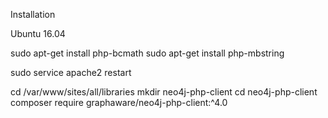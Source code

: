 
Installation

Ubuntu 16.04

sudo apt-get install php-bcmath
sudo apt-get install php-mbstring

sudo service apache2 restart

cd /var/www/sites/all/libraries
mkdir neo4j-php-client
cd neo4j-php-client
composer require graphaware/neo4j-php-client:^4.0
